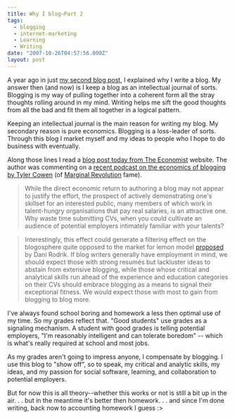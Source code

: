```yaml
---
title: Why I blog—Part 2
tags:
  - blogging
  - internet-marketing
  - Learning
  - Writing
date: "2007-10-26T04:57:56.000Z"
layout: post
---
```


A year ago in just [my second blog post][0], I explained why I write a blog. My answer then (and now) is I keep a blog as an intellectual journal of sorts. Blogging is my way of pulling together into a coherent form all the stray thoughts rolling around in my mind. Writing helps me sift the good thoughts from all the bad and fit them all together in a logical pattern.

Keeping an intellectual journal is the main reason for writing my blog. My secondary reason is pure economics. Blogging is a loss-leader of sorts. Through this blog I market myself and my ideas to people who I hope to do business with eventually.

Along those lines I read a [blog post today from The Economist][1] website. The author was commenting on a [recent podcast on the economics of blogging by Tyler Cowen][2] (of [Marginal Revolution][3] fame).

> While the direct economic return to authoring a blog may not appear to justify the effort, the prospect of actively demonstrating one's skillset for an interested public, many members of which work in talent-hungry organisations that pay real salaries, is an attractive one. Why waste time submitting CVs, when you could cultivate an audience of potential employers intimately familiar with your talents?

> Interestingly, this effect could generate a filtering effect on the blogosphere quite opposed to the market for lemon model [proposed][4] by Dani Rodrik. If blog writers generally have employment in mind, we should expect those with strong resumés but lackluster ideas to abstain from extensive blogging, while those whose critical and analytical skills run ahead of the experience and education categories on their CVs should embrace blogging as a means to signal their exceptional fitness. We would expect those with most to gain from blogging to blog more.

I've always found school boring and homework a less then optimal use of my time. So my grades reflect that. "Good students" use grades as a signaling mechanism. A student with good grades is telling potential employers, "I'm reasonably intelligent and can tolerate boredom" -- which is what's really required at school and most jobs.

As my grades aren't going to impress anyone, I compensate by blogging. I use this blog to "show off", so to speak, my critical and analytic skills, my ideas, and my passion for social software, learning, and collaboration to potential employers.

But for now this is all theory--whether this works or not is still a bit up in the air. . . but in the meantime it's better then homework. . . and since I'm done writing, back now to accounting homework I guess :>


[0]: /why-i-blog-part-1/
[1]: http://www.economist.com/blogs/freeexchange/2007/10/comment_is_free.cfm
[2]: http://files.ssds.ucdavis.edu/chsc/Discover_Your_Inner_Economist.mp4
[3]: http://www.marginalrevolution.com/
[4]: http://rodrik.typepad.com/dani_rodriks_weblog/2007/10/is-the-econ-blo.html
